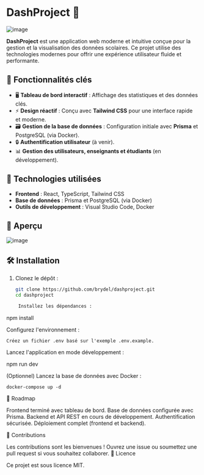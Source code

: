 # DashProject 🚀

![image](https://github.com/user-attachments/assets/a2899b30-ea41-452c-a25f-4187515beda5)



**DashProject** est une application web moderne et intuitive conçue pour la gestion et la visualisation des données scolaires. Ce projet utilise des technologies modernes pour offrir une expérience utilisateur fluide et performante.

## 📌 Fonctionnalités clés
- 🖥️ **Tableau de bord interactif** : Affichage des statistiques et des données clés.
- ⚡ **Design réactif** : Conçu avec **Tailwind CSS** pour une interface rapide et moderne.
- 🗃️ **Gestion de la base de données** : Configuration initiale avec **Prisma** et PostgreSQL (via Docker).
- 🔒 **Authentification utilisateur** (à venir).
- 📊 **Gestion des utilisateurs, enseignants et étudiants** (en développement).

## 🚀 Technologies utilisées
- **Frontend** : React, TypeScript, Tailwind CSS
- **Base de données** : Prisma et PostgreSQL (via Docker)
- **Outils de développement** : Visual Studio Code, Docker

## 📸 Aperçu 
![image](https://github.com/user-attachments/assets/54b8fa5a-8414-4203-9fbf-6c6745483d36)


## 🛠️ Installation

1. Clonez le dépôt :
   ```bash
   git clone https://github.com/brydel/dashproject.git
   cd dashproject

    Installez les dépendances :

npm install

Configurez l'environnement :

    Créez un fichier .env basé sur l'exemple .env.example.

Lancez l'application en mode développement :

npm run dev

(Optionnel) Lancez la base de données avec Docker :

    docker-compose up -d

📅 Roadmap

Frontend terminé avec tableau de bord.
Base de données configurée avec Prisma.
Backend et API REST en cours de développement.
Authentification sécurisée.
Déploiement complet (frontend et backend).

    

🤝 Contributions

Les contributions sont les bienvenues ! Ouvrez une issue ou soumettez une pull request si vous souhaitez collaborer.
📄 Licence

Ce projet est sous licence MIT.

